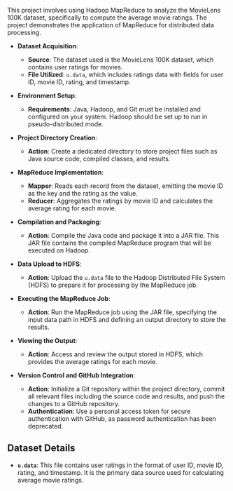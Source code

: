 This project involves using Hadoop MapReduce to analyze the MovieLens 100K dataset, specifically to compute the average movie ratings. The project demonstrates the application of MapReduce for distributed data processing.


- **Dataset Acquisition**:
  - **Source**: The dataset used is the MovieLens 100K dataset, which contains user ratings for movies.
  - **File Utilized**: `u.data`, which includes ratings data with fields for user ID, movie ID, rating, and timestamp.

- **Environment Setup**:
  - **Requirements**: Java, Hadoop, and Git must be installed and configured on your system. Hadoop should be set up to run in pseudo-distributed mode.

- **Project Directory Creation**:
  - **Action**: Create a dedicated directory to store project files such as Java source code, compiled classes, and results.

- **MapReduce Implementation**:
  - **Mapper**: Reads each record from the dataset, emitting the movie ID as the key and the rating as the value.
  - **Reducer**: Aggregates the ratings by movie ID and calculates the average rating for each movie.

- **Compilation and Packaging**:
  - **Action**: Compile the Java code and package it into a JAR file. This JAR file contains the compiled MapReduce program that will be executed on Hadoop.

- **Data Upload to HDFS**:
  - **Action**: Upload the `u.data` file to the Hadoop Distributed File System (HDFS) to prepare it for processing by the MapReduce job.

- **Executing the MapReduce Job**:
  - **Action**: Run the MapReduce job using the JAR file, specifying the input data path in HDFS and defining an output directory to store the results.

- **Viewing the Output**:
  - **Action**: Access and review the output stored in HDFS, which provides the average ratings for each movie.

- **Version Control and GitHub Integration**:
  - **Action**: Initialize a Git repository within the project directory, commit all relevant files including the source code and results, and push the changes to a GitHub repository.
  - **Authentication**: Use a personal access token for secure authentication with GitHub, as password authentication has been deprecated.

## Dataset Details

- **`u.data`**: This file contains user ratings in the format of user ID, movie ID, rating, and timestamp. It is the primary data source used for calculating average movie ratings.


